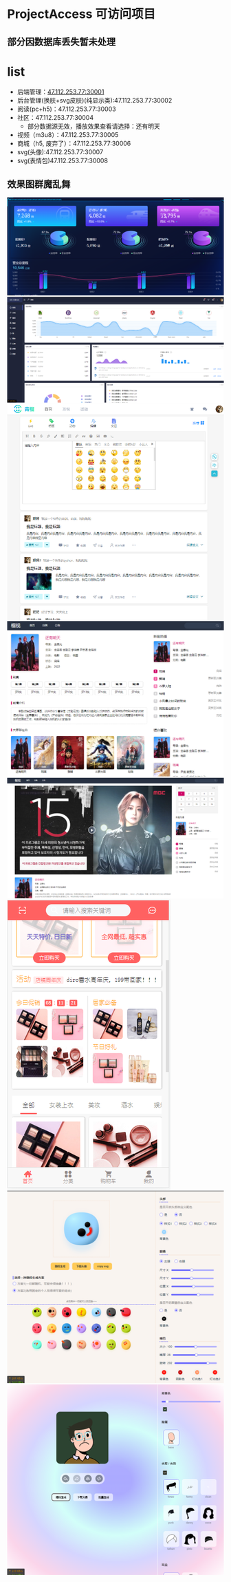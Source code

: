 # ProjectAccess 可访问项目

## 部分因数据库丢失暂未处理

# list
- 后端管理：[47.112.253.77:30001](http://47.112.253.77:30001/screen/effect)
- 后台管理(换肤+svg皮肤)(纯显示类):47.112.253.77:30002
- 阅读(pc+h5)：47.112.253.77:30003
- 社区：47.112.253.77:30004
  - 部分数据源无效，播放效果查看请选择：还有明天
- 视频（m3u8）：47.112.253.77:30005
- 商城（h5, 废弃了）：47.112.253.77:30006
- svg(头像):47.112.253.77:30007
- svg(表情包)47.112.253.77:30008

## 效果图群魔乱舞

![image](https://github.com/huiBuiling/ProjectAccess/blob/main/1.png)
![image](https://github.com/huiBuiling/ProjectAccess/blob/main/2.png)
![image](https://github.com/huiBuiling/ProjectAccess/blob/main/4.png)
![image](https://github.com/huiBuiling/ProjectAccess/blob/main/5.png)
![image](https://github.com/huiBuiling/ProjectAccess/blob/main/5_2.png)
![image](https://github.com/huiBuiling/ProjectAccess/blob/main/6.png)
![image](https://github.com/huiBuiling/ProjectAccess/blob/main/7.png)
![image](https://github.com/huiBuiling/ProjectAccess/blob/main/8.png)

